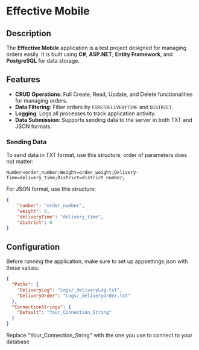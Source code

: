 # Effective Mobile

## Description

The **Effective Mobile** application is a test project designed for managing orders easily. It is built using **C#**, **ASP.NET**, **Entity Framework**, and **PostgreSQL** for data storage.

## Features

- **CRUD Operations**: Full Create, Read, Update, and Delete functionalities for managing orders.
- **Data Filtering**: Filter orders by `FIRSTDELIVERYTIME` and `DISTRICT`.
- **Logging**: Logs all processes to track application activity.
- **Data Submission**: Supports sending data to the server in both TXT and JSON formats.

### Sending Data

To send data in TXT format, use this structure, order of parameters does not matter:
```
Number=order_number;Weight=order_weight;Delivery-Time=delivery_time;District=district_number;
```
For JSON format, use this structure:

```json
{
    "number": "order_number",
    "weight": 0,
    "deliveryTime": "delivery_time",
    "district": 0
}
```
## Configuration
Before running the application, make sure to set up appsettings.json with these values:

```json
{
  "Paths": {
    "DeliveryLog": "Logs/_deliveryLog.txt",
    "DeliveryOrder": "Logs/_deliveryOrder.txt"
  },
  "ConnectionStrings": {
    "Default": "Your_Connection_String"
  }
}
```
Replace "Your_Connection_String" with the one you use to connect to your database
